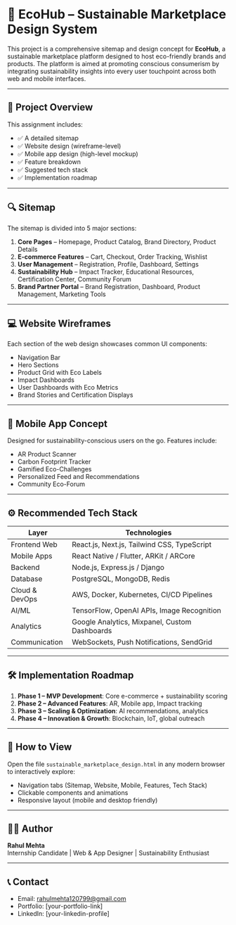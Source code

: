 # 🌱 EcoHub – Sustainable Marketplace Design System

This project is a comprehensive sitemap and design concept for **EcoHub**, a sustainable marketplace platform designed to host eco-friendly brands and products. The platform is aimed at promoting conscious consumerism by integrating sustainability insights into every user touchpoint across both web and mobile interfaces.

---

## 📁 Project Overview

This assignment includes:

- ✅ A detailed sitemap
- ✅ Website design (wireframe-level)
- ✅ Mobile app design (high-level mockup)
- ✅ Feature breakdown
- ✅ Suggested tech stack
- ✅ Implementation roadmap

---

## 🔍 Sitemap

The sitemap is divided into 5 major sections:

1. **Core Pages** – Homepage, Product Catalog, Brand Directory, Product Details
2. **E-commerce Features** – Cart, Checkout, Order Tracking, Wishlist
3. **User Management** – Registration, Profile, Dashboard, Settings
4. **Sustainability Hub** – Impact Tracker, Educational Resources, Certification Center, Community Forum
5. **Brand Partner Portal** – Brand Registration, Dashboard, Product Management, Marketing Tools

---

## 💻 Website Wireframes

Each section of the web design showcases common UI components:

- Navigation Bar
- Hero Sections
- Product Grid with Eco Labels
- Impact Dashboards
- User Dashboards with Eco Metrics
- Brand Stories and Certification Displays

---

## 📱 Mobile App Concept

Designed for sustainability-conscious users on the go. Features include:

- AR Product Scanner
- Carbon Footprint Tracker
- Gamified Eco-Challenges
- Personalized Feed and Recommendations
- Community Eco-Forum

---

## ⚙️ Recommended Tech Stack

| Layer            | Technologies                                      |
|------------------|---------------------------------------------------|
| Frontend Web     | React.js, Next.js, Tailwind CSS, TypeScript       |
| Mobile Apps      | React Native / Flutter, ARKit / ARCore            |
| Backend          | Node.js, Express.js / Django                      |
| Database         | PostgreSQL, MongoDB, Redis                        |
| Cloud & DevOps   | AWS, Docker, Kubernetes, CI/CD Pipelines          |
| AI/ML            | TensorFlow, OpenAI APIs, Image Recognition        |
| Analytics        | Google Analytics, Mixpanel, Custom Dashboards     |
| Communication    | WebSockets, Push Notifications, SendGrid          |

---

## 🛠️ Implementation Roadmap

1. **Phase 1 – MVP Development**: Core e-commerce + sustainability scoring
2. **Phase 2 – Advanced Features**: AR, Mobile app, Impact tracking
3. **Phase 3 – Scaling & Optimization**: AI recommendations, analytics
4. **Phase 4 – Innovation & Growth**: Blockchain, IoT, global outreach

---

## 📂 How to View

Open the file `sustainable_marketplace_design.html` in any modern browser to interactively explore:

- Navigation tabs (Sitemap, Website, Mobile, Features, Tech Stack)
- Clickable components and animations
- Responsive layout (mobile and desktop friendly)

---

## 🧑‍💻 Author

**Rahul Mehta**  
Internship Candidate | Web & App Designer | Sustainability Enthusiast

---

## 📞 Contact

- Email: rahulmehta120799@gmail.com 
- Portfolio: [your-portfolio-link]
- LinkedIn: [your-linkedin-profile]


